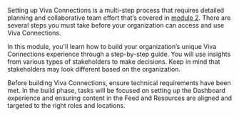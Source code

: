 Setting up Viva Connections is a multi-step process that requires
detailed planning and collaborative team effort that’s covered in [module
2](/learn/modules/viva-connections-plan/). There are several steps you must take before your organization can
access and use Viva Connections.

In this module, you'll learn how to build your organization’s unique
Viva Connections experience through a step-by-step guide. You will use
insights from various types of stakeholders to make decisions. Keep in
mind that stakeholders may look different based on the organization.

Before building Viva Connections, ensure technical requirements have
been met. In the build phase, tasks will be focused on setting up the
Dashboard experience and ensuring content in the Feed and Resources are
aligned and targeted to the right roles and locations.
